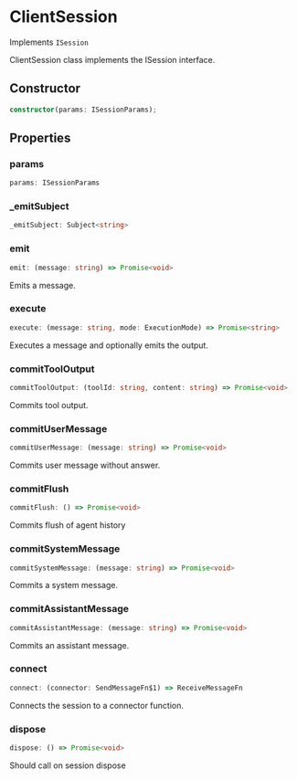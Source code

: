 # ClientSession

Implements `ISession`

ClientSession class implements the ISession interface.

## Constructor

```ts
constructor(params: ISessionParams);
```

## Properties

### params

```ts
params: ISessionParams
```

### _emitSubject

```ts
_emitSubject: Subject<string>
```

### emit

```ts
emit: (message: string) => Promise<void>
```

Emits a message.

### execute

```ts
execute: (message: string, mode: ExecutionMode) => Promise<string>
```

Executes a message and optionally emits the output.

### commitToolOutput

```ts
commitToolOutput: (toolId: string, content: string) => Promise<void>
```

Commits tool output.

### commitUserMessage

```ts
commitUserMessage: (message: string) => Promise<void>
```

Commits user message without answer.

### commitFlush

```ts
commitFlush: () => Promise<void>
```

Commits flush of agent history

### commitSystemMessage

```ts
commitSystemMessage: (message: string) => Promise<void>
```

Commits a system message.

### commitAssistantMessage

```ts
commitAssistantMessage: (message: string) => Promise<void>
```

Commits an assistant message.

### connect

```ts
connect: (connector: SendMessageFn$1) => ReceiveMessageFn
```

Connects the session to a connector function.

### dispose

```ts
dispose: () => Promise<void>
```

Should call on session dispose
